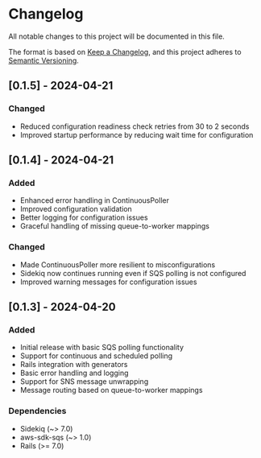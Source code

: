 # Changelog

All notable changes to this project will be documented in this file.

The format is based on [Keep a Changelog](https://keepachangelog.com/en/1.0.0/),
and this project adheres to [Semantic Versioning](https://semver.org/spec/v2.0.0.html).

## [0.1.5] - 2024-04-21

### Changed
- Reduced configuration readiness check retries from 30 to 2 seconds
- Improved startup performance by reducing wait time for configuration

## [0.1.4] - 2024-04-21

### Added
- Enhanced error handling in ContinuousPoller
- Improved configuration validation
- Better logging for configuration issues
- Graceful handling of missing queue-to-worker mappings

### Changed
- Made ContinuousPoller more resilient to misconfigurations
- Sidekiq now continues running even if SQS polling is not configured
- Improved warning messages for configuration issues

## [0.1.3] - 2024-04-20

### Added
- Initial release with basic SQS polling functionality
- Support for continuous and scheduled polling
- Rails integration with generators
- Basic error handling and logging
- Support for SNS message unwrapping
- Message routing based on queue-to-worker mappings

### Dependencies
- Sidekiq (~> 7.0)
- aws-sdk-sqs (~> 1.0)
- Rails (>= 7.0) 
